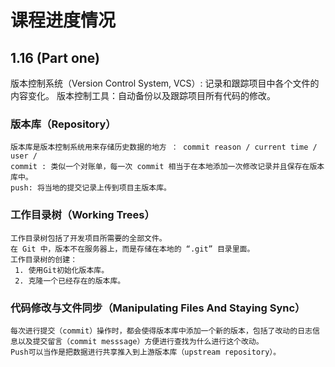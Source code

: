 <!--
 * @Author: William
 * @Date: 2022-01-15 19:07:50
 * @LastEditTime: 2022-01-16 13:04:02
 * @LastEditors: Please set LastEditors
 * @Description: 打开koroFileHeader查看配置 进行设置: https://github.com/OBKoro1/koro1FileHeader/wiki/%E9%85%8D%E7%BD%AE
 * @FilePath: /课程学习进度/readme.md
-->

# 课程进度情况

## 1.16 (Part one)
版本控制系统（Version Control System, VCS）: 记录和跟踪项目中各个文件的内容变化。
版本控制工具：自动备份以及跟踪项目所有代码的修改。

### 版本库（Repository）
    版本库是版本控制系统用来存储历史数据的地方 ： commit reason / current time / user / 
    commit : 类似一个对账单，每一次 commit 相当于在本地添加一次修改记录并且保存在版本库中。
    push: 将当地的提交记录上传到项目主版本库。

### 工作目录树（Working Trees）
    工作目录树包括了开发项目所需要的全部文件。
    在 Git 中，版本不在服务器上，而是存储在本地的 “.git” 目录里面。
    工作目录树的创建：
     1. 使用Git初始化版本库。
     2. 克隆一个已经存在的版本库。

### 代码修改与文件同步（Manipulating Files And Staying Sync）
    每次进行提交（commit）操作时，都会使得版本库中添加一个新的版本，包括了改动的日志信息以及提交留言（commit messsage）方便进行查找为什么进行这个改动。
    Push可以当作是把数据进行共享推入到上游版本库（upstream repository）。
    
